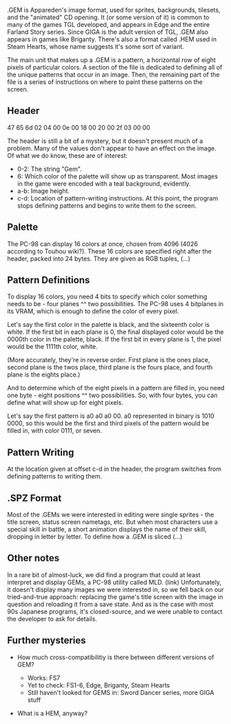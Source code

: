 .GEM is Appareden's image format, used for sprites, backgrounds, tilesets, and the "animated" CD opening. It (or some version of it) is common to many of the games TGL developed, and appears in Edge and the entire Farland Story series. Since GIGA is the adult version of TGL, .GEM also appears in games like Briganty. There's also a format called .HEM used in Steam Hearts, whose name suggests it's some sort of variant.

The main unit that makes up a .GEM is a pattern, a horizontal row of eight pixels of particular colors. A section of the file is dedicated to defining all of the unique patterns that occur in an image. Then, the remaining part of the file is a series of instructions on where to paint these patterns on the screen.

## Header

47 65 6d 02 04 00 0e 00 18 00 20 00 2f 03 00 00

The header is still a bit of a mystery, but it doesn't present much of a problem. Many of the values don't appear to have an effect on the image. Of what we do know, these are of interest:

* 0-2: The string "Gem".
* 6: Which color of the palette will show up as transparent. Most images in the game were encoded with a teal background, evidently.
* a-b: Image height.
* c-d: Location of pattern-writing instructions. At this point, the program stops defining patterns and begins to write them to the screen.

## Palette

The PC-98 can display 16 colors at once, chosen from 4096 (4026 according to Touhou wiki?). These 16 colors are specified right after the header, packed into 24 bytes. They are given as RGB tuples, (...)

## Pattern Definitions
To display 16 colors, you need 4 bits to specify which color something needs to be - four planes ^^ two possibilities. The PC-98 uses 4 bitplanes in its VRAM, which is enough to define the color of every pixel.

Let's say the first color in the palette is black, and the sixteenth color is white. If the first bit in each plane is 0, the final displayed color would be the 0000th color in the palette, black. If the first bit in every plane is 1, the pixel would be the 1111th color, white.

(More accurately, they're in reverse order. First plane is the ones place, second plane is the twos place, third plane is the fours place, and fourth plane is the eights place.)

And to determine which of the eight pixels in a pattern are filled in, you need one byte - eight positions ^^ two possibilities. So, with four bytes, you can define what will show up for eight pixels.

Let's say the first pattern is a0 a0 a0 00. a0 represented in binary is 1010 0000, so this would be the first and third pixels of the pattern would be filled in, with color 0111, or seven. 

## Pattern Writing
At the location given at offset c-d in the header, the program switches from defining patterns to writing them.

## .SPZ Format
Most of the .GEMs we were interested in editing were single sprites - the title screen, status screen nametags, etc. But when most characters use a special skill in battle, a short animation displays the name of their skill, dropping in letter by letter. To define how a .GEM is sliced (...)

## Other notes

In a rare bit of almost-luck, we did find a program that could at least interpret and display GEMs, a PC-98 utility called MLD. (link) Unfortunately, it doesn't display many images we were interested in, so we fell back on our tried-and-true approach: replacing the game's title screen with the image in question and reloading it from a save state. And as is the case with most 90s Japanese programs, it's closed-source, and we were unable to contact the developer to ask for details.

## Further mysteries

* How much cross-compatibilitiy is there between different versions of GEM?
	* Works: FS7
	* Yet to check: FS1-6, Edge, Briganty, Steam Hearts
	* Still haven't looked for GEMS in: Sword Dancer series, more GIGA stuff

* What is a HEM, anyway?